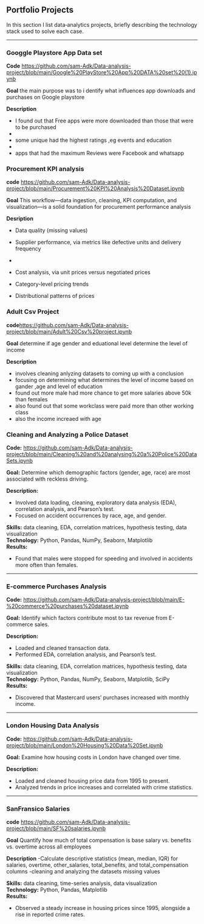 
## Portfolio Projects

In this section I list data‐analytics projects, briefly describing the technology stack used to solve each case.

---


### Googgle Playstore App Data set

**Code** https://github.com/sam-Adk/Data-analysis-project/blob/main/Google%20PlayStore%20App%20DATA%20set%20(1).ipynb

**Goal** the main purpose was to i dentify what influences app downloads and purchases on Google playstore

**Description**

- I found out that Free apps were more downloaded than those that were to be purchased
- 
- some unique had the highest ratings ,eg events and education
- 
- apps that had the maximum Reviews were Facebook and whatsapp
  
### Procurement KPI analysis

**code** https://github.com/sam-Adk/Data-analysis-project/blob/main/Procurement%20KPI%20Analysis%20Dataset.ipynb

**Goal** This workflow—data ingestion, cleaning, KPI computation, and visualization—is a solid foundation for procurement performance analysis

**Desription**

- Data quality (missing values)

- Supplier performance, via metrics like defective units and delivery frequency
- 
- Cost analysis, via unit prices versus negotiated prices

- Category-level pricing trends

- Distributional patterns of prices



### Adult Csv Project

**code**https://github.com/sam-Adk/Data-analysis-project/blob/main/Adult%20Csv%20project.ipynb

**Goal** determine if age gender and eduational level determine the level of income

**Description**
- involves cleaning anlyzing datasets to coming up with a conclusion
- focusing on determining what determines the level of income based on gander ,age and level of education
- found out  more male  had more chance to get more salaries above 50k than females
- also found out that some workclass were paid more than other working class
- also the income increaed with age


### Cleaning and Analyzing a Police Dataset

**Code:** https://github.com/sam-Adk/Data-analysis-project/blob/main/Cleaning%20and%20analysing%20a%20Police%20DataSets.ipynb

**Goal:** Determine which demographic factors (gender, age, race) are most associated with reckless driving.

**Description:**  
- Involved data loading, cleaning, exploratory data analysis (EDA), correlation analysis, and Pearson’s test.  
- Focused on accident occurrences by race, age, and gender.

**Skills:** data cleaning, EDA, correlation matrices, hypothesis testing, data visualization  
**Technology:** Python, Pandas, NumPy, Seaborn, Matplotlib  
**Results:**  
- Found that males were stopped for speeding and involved in accidents more often than females.

---

### E-commerce Purchases Analysis

**Code:** https://github.com/sam-Adk/Data-analysis-project/blob/main/E-%20commerce%20purchases%20dataset.ipynb

**Goal:** Identify which factors contribute most to tax revenue from E-commerce sales.

**Description:**  
- Loaded and cleaned transaction data.  
- Performed EDA, correlation analysis, and Pearson’s test.

**Skills:** data cleaning, EDA, correlation matrices, hypothesis testing, data visualization  
**Technology:** Python, Pandas, NumPy, Seaborn, Matplotlib, SciPy  
**Results:**  
- Discovered that Mastercard users’ purchases increased with monthly income.

---

### London Housing Data Analysis

**Code:**   https://github.com/sam-Adk/Data-analysis-project/blob/main/London%20Housing%20Data%20Set.ipynb

**Goal:** Examine how housing costs in London have changed over time.

**Description:**  
- Loaded and cleaned housing price data from 1995 to present.  
- Analyzed trends in price increases and correlated with crime statistics.


---

### SanFransico Salaries

**code** https://github.com/sam-Adk/Data-analysis-project/blob/main/SF%20salaries.ipynb

**Goal**  Quantify how much of total compensation is base salary vs. benefits vs. overtime across all employees

**Description**
-Calculate descriptive statistics (mean, median, IQR) for salaries, overtime, other_salaries, total_benefits, and total_compensation columns 
-cleaning and analyzing the datasets missing values
















**Skills:** data cleaning, time-series analysis, data visualization  
**Technology:** Python, Pandas, Matplotlib  
**Results:**  
- Observed a steady increase in housing prices since 1995, alongside a rise in reported crime rates.

